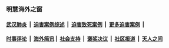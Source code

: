 
### 明慧海外之窗

####  [武汉肺炎](indexes/365.md?t=01120500) &nbsp;|&nbsp;  [迫害案例综述](indexes/328.md?t=01120500) &nbsp;|&nbsp; [迫害致死案例](indexes/277.md?t=01120500)  &nbsp;|&nbsp; [更多迫害案例](indexes/81.md?t=01120500)  &nbsp;|&nbsp; 
####  [时事评论](indexes/251.md?t=01120500) &nbsp;|&nbsp; [海外简讯](indexes/245.md?t=01120500)&nbsp;|&nbsp;  [社会支持](indexes/140.md?t=01120500) &nbsp;|&nbsp; [褒奖决议](indexes/282.md?t=01120500) &nbsp;|&nbsp; [社区报道](indexes/91.md?t=01120500)  &nbsp;|&nbsp; [天人之间](indexes/78.md?t=01120500) 

